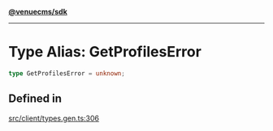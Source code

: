 [**@venuecms/sdk**](../Index.md)

***

# Type Alias: GetProfilesError

```ts
type GetProfilesError = unknown;
```

## Defined in

[src/client/types.gen.ts:306](https://github.com/venuecms/sdk/blob/5ffcc8d3f9c61b78cab459f936084b3f631fac13/src/client/types.gen.ts#L306)
